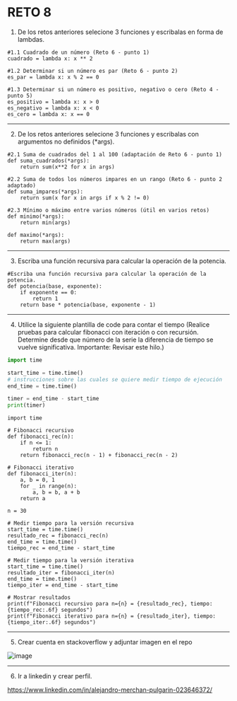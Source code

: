 # RETO 8

1. De los retos anteriores selecione 3 funciones y escribalas en forma de lambdas.
```
#1.1 Cuadrado de un número (Reto 6 - punto 1)
cuadrado = lambda x: x ** 2

#1.2 Determinar si un número es par (Reto 6 - punto 2)
es_par = lambda x: x % 2 == 0

#1.3 Determinar si un número es positivo, negativo o cero (Reto 4 - punto 5)
es_positivo = lambda x: x > 0
es_negativo = lambda x: x < 0
es_cero = lambda x: x == 0
```

---


2. De los retos anteriores selecione 3 funciones y escribalas con argumentos no definidos (*args).
```
#2.1 Suma de cuadrados del 1 al 100 (adaptación de Reto 6 - punto 1)
def suma_cuadrados(*args):
    return sum(x**2 for x in args)

#2.2 Suma de todos los números impares en un rango (Reto 6 - punto 2 adaptado)
def suma_impares(*args):
    return sum(x for x in args if x % 2 != 0)

#2.3 Mínimo o máximo entre varios números (útil en varios retos)
def minimo(*args):
    return min(args)

def maximo(*args):
    return max(args)
```
---

3. Escriba una función recursiva para calcular la operación de la potencia.
```
#Escriba una función recursiva para calcular la operación de la potencia.
def potencia(base, exponente):
    if exponente == 0:
        return 1
    return base * potencia(base, exponente - 1)
```
---

4. Utilice la siguiente plantilla de code para contar el tiempo (Realice pruebas para calcular fibonacci con iteración o con recursión. Determine desde que número de la serie la diferencia de tiempo se vuelve significativa. Importante: Revisar este hilo.)
```python
import time

start_time = time.time()
# instrucciones sobre las cuales se quiere medir tiempo de ejecución
end_time = time.time()

timer = end_time - start_time
print(timer)
```

```
import time

# Fibonacci recursivo
def fibonacci_rec(n):
    if n <= 1:
        return n
    return fibonacci_rec(n - 1) + fibonacci_rec(n - 2)

# Fibonacci iterativo
def fibonacci_iter(n):
    a, b = 0, 1
    for _ in range(n):
        a, b = b, a + b
    return a

n = 30 

# Medir tiempo para la versión recursiva
start_time = time.time()
resultado_rec = fibonacci_rec(n)
end_time = time.time()
tiempo_rec = end_time - start_time

# Medir tiempo para la versión iterativa
start_time = time.time()
resultado_iter = fibonacci_iter(n)
end_time = time.time()
tiempo_iter = end_time - start_time

# Mostrar resultados
print(f"Fibonacci recursivo para n={n} = {resultado_rec}, tiempo: {tiempo_rec:.6f} segundos")
print(f"Fibonacci iterativo para n={n} = {resultado_iter}, tiempo: {tiempo_iter:.6f} segundos")

```
---

5. Crear cuenta en stackoverflow y adjuntar imagen en el repo

![image](https://github.com/user-attachments/assets/a82695a0-4807-4099-b44b-f61a6c7ad776)

---

6. Ir a linkedin y crear perfil.

https://www.linkedin.com/in/alejandro-merchan-pulgarin-023646372/
